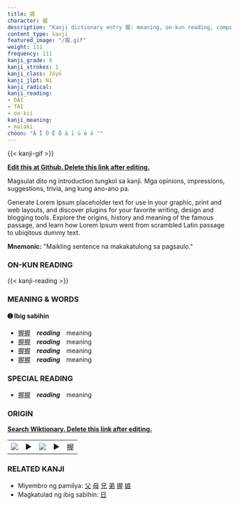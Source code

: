 ```yaml
---
title: 握
character: 握
description: "Kanji dictionary entry 握: meaning, on-kun reading, compounds, origin, related kanji"
content_type: kanji
featured_image: "/握.gif"
weight: 111
frequency: 111
kanji_grade: 9
kanji_strokes: 1
kanji_class: Jōyō
kanji_jlpt: N1
kanji_radical: 
kanji_reading: 
- DAI
- TAI
- oo-kii
kanji_meaning:
- malaki
chōon: "Ā Ī Ū Ē Ō ā ī ū ē ō ’"
---
```

[//]: # (Don't edit the line below. Kanji animated GIF code is automatically generated.)
{{< kanji-gif >}}

[//]: # (Edit below this line.)

**[Edit this at Github. Delete this link after editing.](https://github.com/tim0g/tim/tree/main/content/kanji/握/index.md)**

Magsulat dito ng introduction tungkol sa kanji. Mga opinions, impressions, suggestions, trivia, ang kung ano-ano pa.

Generate Lorem Ipsum placeholder text for use in your graphic, print and web layouts, and discover plugins for your favorite writing, design and blogging tools. Explore the origins, history and meaning of the famous passage, and learn how Lorem Ipsum went from scrambled Latin passage to ubiqitous dummy text.
 
**Mnemonic:** "Maikling sentence na makakatulong sa pagsaulo."

### ON-KUN READING

[//]: # (Don't edit the line below. ON-KUN READING code is automatically generated.)
{{< kanji-reading >}}

### MEANING & WORDS

#### ➊ **Ibig sabihin**
  - [握](../握)[握](../握)　***reading***　meaning
  - [握](../握)[握](../握)　***reading***　meaning
  - [握](../握)[握](../握)　***reading***　meaning
  - [握](../握)[握](../握)　***reading***　meaning

### SPECIAL READING
  - [握](../握)[握](../握)　***reading***　meaning

### ORIGIN

**[Search Wiktionary. Delete this link after editing.](https://wiktionary.org/wiki/握)**
<table class="kanji-table"><tr><td>
<img src="60px-握-bronze.svg.png">
</td><td>▶</td><td>
<img src="60px-握-oracle.svg.png">
</td><td>▶</td>
<td class="kanji-origin">握</td>
</tr></table>

### RELATED KANJI
- Miyembro ng pamilya: [父](../父) [母](../母) [兄](../兄) [弟](../弟) [握](../握) [娘](../娘)
- Magkatulad ng ibig sabihin: [日](../日)
